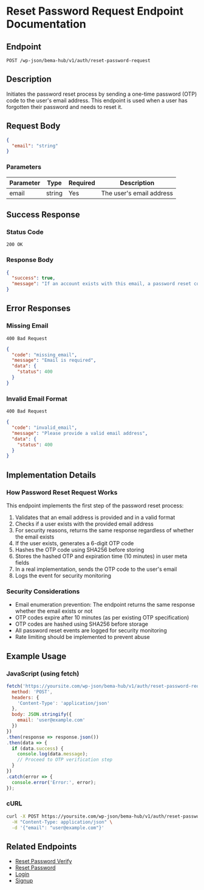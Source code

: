 # Reset Password Request Endpoint Documentation

## Endpoint
```
POST /wp-json/bema-hub/v1/auth/reset-password-request
```

## Description
Initiates the password reset process by sending a one-time password (OTP) code to the user's email address. This endpoint is used when a user has forgotten their password and needs to reset it.

## Request Body
```json
{
  "email": "string"
}
```

### Parameters
| Parameter | Type   | Required | Description               |
|-----------|--------|----------|---------------------------|
| email     | string | Yes      | The user's email address  |

## Success Response

### Status Code
```
200 OK
```

### Response Body
```json
{
  "success": true,
  "message": "If an account exists with this email, a password reset code has been sent."
}
```

## Error Responses

### Missing Email
```
400 Bad Request
```
```json
{
  "code": "missing_email",
  "message": "Email is required",
  "data": {
    "status": 400
  }
}
```

### Invalid Email Format
```
400 Bad Request
```
```json
{
  "code": "invalid_email",
  "message": "Please provide a valid email address",
  "data": {
    "status": 400
  }
}
```

## Implementation Details

### How Password Reset Request Works
This endpoint implements the first step of the password reset process:

1. Validates that an email address is provided and in a valid format
2. Checks if a user exists with the provided email address
3. For security reasons, returns the same response regardless of whether the email exists
4. If the user exists, generates a 6-digit OTP code
5. Hashes the OTP code using SHA256 before storing
6. Stores the hashed OTP and expiration time (10 minutes) in user meta fields
7. In a real implementation, sends the OTP code to the user's email
8. Logs the event for security monitoring

### Security Considerations
- Email enumeration prevention: The endpoint returns the same response whether the email exists or not
- OTP codes expire after 10 minutes (as per existing OTP specification)
- OTP codes are hashed using SHA256 before storage
- All password reset events are logged for security monitoring
- Rate limiting should be implemented to prevent abuse

## Example Usage

### JavaScript (using fetch)
```javascript
fetch('https://yoursite.com/wp-json/bema-hub/v1/auth/reset-password-request', {
  method: 'POST',
  headers: {
    'Content-Type': 'application/json'
  },
  body: JSON.stringify({
    email: 'user@example.com'
  })
})
.then(response => response.json())
.then(data => {
  if (data.success) {
    console.log(data.message);
    // Proceed to OTP verification step
  }
})
.catch(error => {
  console.error('Error:', error);
});
```

### cURL
```bash
curl -X POST https://yoursite.com/wp-json/bema-hub/v1/auth/reset-password-request \
  -H "Content-Type: application/json" \
  -d '{"email": "user@example.com"}'
```

## Related Endpoints
- [Reset Password Verify](endpoint-auth-reset-password-verify.md)
- [Reset Password](endpoint-auth-reset-password.md)
- [Login](endpoint-auth-login.md)
- [Signup](endpoint-auth-signup.md)